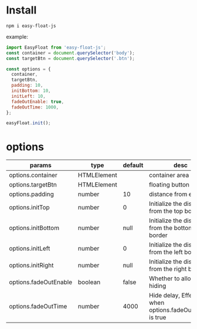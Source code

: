 # Install

`npm i easy-float-js`

example:
```js
import EasyFloat from 'easy-float-js';
const container = document.querySelector('body');
const targetBtn = document.querySelector('.btn');

const options = {
  container,
  targetBtn,
  padding: 10,
  initBottom: 10,
  initLeft: 10,
  fadeOutEnable: true,
  fadeOutTime: 1000,
};

easyFloat.init();
```

# options

| params    | type      | default   | desc   |
|---------- |-------- |---------- |-------------  |
| options.container  | HTMLElement |   | container area |
| options.targetBtn  | HTMLElement |   | floating button |
| options.padding   |  number | 10 |   distance from edge   |
| options.initTop   |  number | 0 |  Initialize the distance from the top border  |
| options.initBottom   |  number | null |  Initialize the distance from the bottom border  |
| options.initLeft   |  number | 0 |  Initialize the distance from the left border  |
| options.initRight   |  number | null |  Initialize the distance from the right border  |
| options.fadeOutEnable   |  boolean | false |  Whether to allow hiding  |
| options.fadeOutTime   |  number | 4000 |  Hide delay, Effective when options.fadeOutEnable is true |
